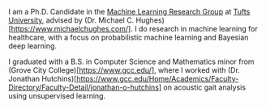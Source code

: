 I am a Ph.D. Candidate in the [Machine Learning Research Group](https://github.com/tufts-ml/) at [Tufts University](https://www.tufts.edu/), advised by (Dr. Michael C. Hughes)[https://www.michaelchughes.com/]. I do research in machine learning for healthcare, with a focus on probabilistic machine learning and Bayesian deep learning.

I graduated with a B.S. in Computer Science and Mathematics minor from (Grove City College)[https://www.gcc.edu/], where I worked with (Dr. Jonathan Hutchins)[https://www.gcc.edu/Home/Academics/Faculty-Directory/Faculty-Detail/jonathan-o-hutchins] on acoustic gait analysis using unsupervised learning.
